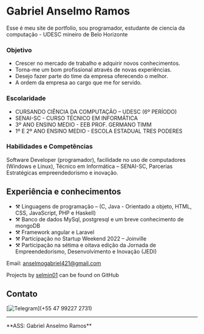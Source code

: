 # Gabriel Anselmo Ramos

Esse é meu site de portfolio, sou programador, estudante de ciencia da computação - UDESC
mineiro de Belo Horizonte 

### Objetivo

- Crescer no mercado de trabalho e adquirir novos conhecimentos.
- Torna-me um bom profissional através de novas experiências.
- Desejo fazer parte do time da empresa oferecendo o melhor.
- A ordem da empresa ao cargo que me for servido.

### Escolaridade

- CURSANDO CIÊNCIA DA COMPUTAÇÃO – UDESC (6º PERÍODO)
- SENAI-SC - CURSO TÉCNICO EM INFORMÁTICA
- 3º ANO ENSINO MEDIO - EEB PROF. GERMANO TIMM
- 1º E 2º ANO ENSINO MEDIO - ESCOLA ESTADUAL TRES PODERES

### Habilidades e Competências

Software Developer (programador), facilidade no uso de computadores (Windows e Linux), Técnico em Informática – SENAI-SC, Parcerias Estratégicas empreendedorismo e inovação.

## Experiência e conhecimentos

- ⚒️ Linguagens de programação – (C, Java - Orientado a objeto, HTML, CSS, JavaScript, PHP e Haskell)
- ⚒️ Banco de dados MySql, postgresql e um breve conhecimento de mongoDB
- ⚒️ Framework angular e Laravel
- ⚒️ Participação no Startup Weekend 2022 – Joinville
- ⚒️ Participação na sétima e oitava edição da Jornada de Empreendedorismo, Desenvolvimento e Inovação (JEDI)
 

Email: [anselmogabriel421@gmail.com](mailto:anselmogabriel421@gmail.com)

Projects by [selmin01](https://github.com/selmin01) can be found on GitHub


## Contato

[![Telegram](https://img.shields.io/badge/Telegram-2CA5E0?style=for-the-badge&logo=telegram&logoColor=white)](+55 47 99227 2731) 

<hr>
**ASS: Gabriel Anselmo Ramos**

